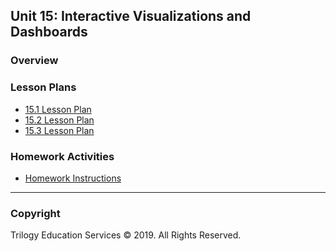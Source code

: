 ## Unit 15: Interactive Visualizations and Dashboards

### Overview

### Lesson Plans

* [15.1 Lesson Plan](1/LessonPlan.md)
* [15.2 Lesson Plan](2/LessonPlan.md)
* [15.3 Lesson Plan](3/LessonPlan.md)

### Homework Activities

* [Homework Instructions](../../02-Homework/15-Interactive-Visualizations-and-Dashboards/Instructions/README.md)

- - -

### Copyright

Trilogy Education Services © 2019. All Rights Reserved.

